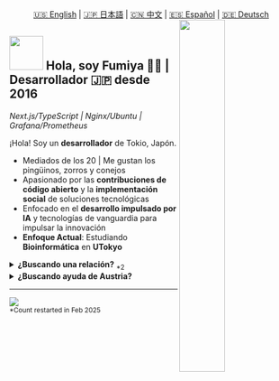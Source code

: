 <div align="center">
  <a href="README.md">🇺🇸 English</a> | 
  <a href="README.ja.md">🇯🇵 日本語</a> | 
  <a href="README.zh.md">🇨🇳 中文</a> | 
  <a href="README.es.md">🇪🇸 Español</a> | 
  <a href="README.de.md">🇩🇪 Deutsch</a>
</div>

<div>
  <img align="right" width="40%" src="https://yuis.xsrv.jp/images/ss/_58997ddc-4520-4a83-b01f-ac4f6d92be98-removebg-preview%20-%20Copy.png">
</div>

## <img src="https://yuis.xsrv.jp/images/ss/d1ccb027cb74358f8c5b5eff0d9c087d.gif" width="60"/> Hola, soy Fumiya 🐱‍💻 | **Desarrollador** 🇯🇵 desde 2016
*Next.js/TypeScript | Nginx/Ubuntu | Grafana/Prometheus* 
<br />

<p align="left">¡Hola! Soy un <strong>desarrollador</strong> de Tokio, Japón.</p>

- Mediados de los 20 | Me gustan los pingüinos, zorros y conejos  
- Apasionado por las **contribuciones de código abierto** y la **implementación social** de soluciones tecnológicas  
- Enfocado en el **desarrollo impulsado por IA** y tecnologías de vanguardia para impulsar la innovación  
- **Enfoque Actual**: Estudiando **Bioinformática** en **UTokyo**  


<details>
<summary><strong>¿Buscando una relación?</strong> <sub>*2</sub></summary>

- Él/Él, No es una minoría | **Soltero a partir de febrero de 2025**  
- Buscando una <strong>pareja asiática<sub>*1</sub></strong>
- Alguien que **le guste/respete** nuestra cultura e idioma (como yo lo hago)  
- Preferiblemente en el campo del **marketing web o en línea**  

<sub>*1: Limitado a individuos de Indonesia, India, Japón, Malasia, Tailandia o Vietnam, ya que aprecio estos países y estoy abierto a aprender más sobre sus culturas y personas.</sub>  
<sub>*2: La disponibilidad puede variar con el tiempo; verifique la disponibilidad en consecuencia.</sub>
</details>  

<details>
<summary><strong>¿Buscando ayuda de Austria?</strong></summary>

- Actualmente explorando oportunidades para trasladarme a **Austria (Österreich)**
- Interesado en trabajo remoto o posiciones presenciales en el **campo tecnológico/desarrollo**
- Aprendiendo alemán para integrarme mejor en la cultura austriaca y el lugar de trabajo
- Abierto a colaborar con empresas austriacas o startups
- Fascinado por el ecosistema de innovación de Austria y la calidad de vida

</details>

---

<!--Profile Count Badge-->
<p align="left">
  <img src="https://komarev.com/ghpvc/?username=yuis-ice&label=Profile%20views&color=770677&style=for-the-badge&logo=star" style="padding-right:20px;" />
  <br />
  <sub>*Count restarted in Feb 2025</sub>
</p>